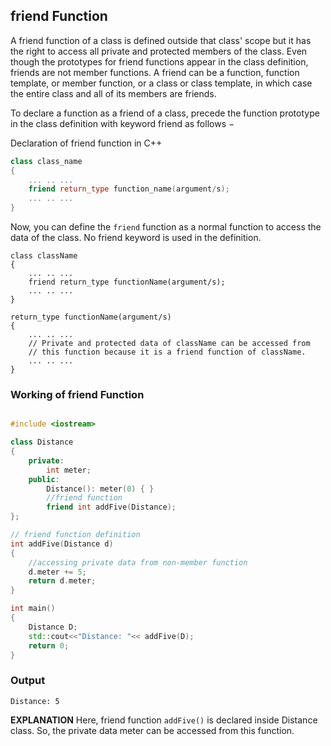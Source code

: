 ## friend Function

A friend function of a class is defined outside that class' scope but it has the right to access all private and protected members of the class. Even though the prototypes for friend functions appear in the class definition, friends are not member functions.
A friend can be a function, function template, or member function, or a class or class template, in which case the entire class and all of its members are friends.

To declare a function as a friend of a class, precede the function prototype in the class definition with keyword friend as follows −

Declaration of friend function in C++
``` C++
class class_name
{
    ... .. ...
    friend return_type function_name(argument/s);
    ... .. ...
}
```
Now, you can define the `friend` function as a normal function to access the data of the class. No friend keyword is used in the definition.

```
class className
{
    ... .. ...
    friend return_type functionName(argument/s);
    ... .. ...
}

return_type functionName(argument/s)
{
    ... .. ...
    // Private and protected data of className can be accessed from
    // this function because it is a friend function of className.
    ... .. ...
}
```
### Working of friend Function
``` C++

#include <iostream>

class Distance
{
    private:
        int meter;
    public:
        Distance(): meter(0) { }
        //friend function
        friend int addFive(Distance);
};

// friend function definition
int addFive(Distance d)
{
    //accessing private data from non-member function
    d.meter += 5;
    return d.meter;
}

int main()
{
    Distance D;
    std::cout<<"Distance: "<< addFive(D);
    return 0;
}
```
### Output
```
Distance: 5
```

**EXPLANATION** Here, friend function `addFive()` is declared inside Distance class. So, the private data meter can be accessed from this function.



